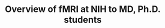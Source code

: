 ---
title: "Overview of fMRI at NIH to MD, Ph.D. students"
project_id: 
conf_date: 2008-03-06
conference_id: ""
presenters:
   - peter_bandettini
summary: "Overview of fMRI at NIH to MD, Ph.D. students"
file: /assets/presentations/
filename: 
layout: presentation
---